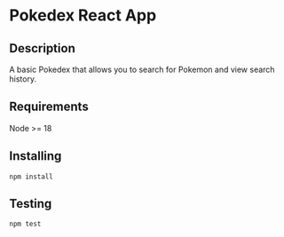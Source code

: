 # Pokedex React App

## Description

A basic Pokedex that allows you to search for Pokemon and view search history.

## Requirements

Node >= 18

## Installing

```
npm install
```

## Testing

```
npm test
```